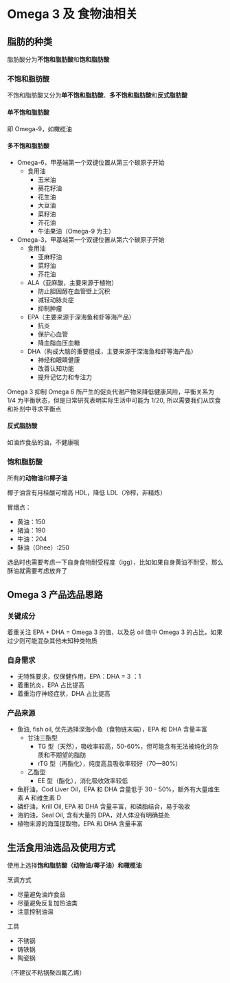 # Omega 3 及 食物油相关

## 脂肪的种类

脂肪酸分为**不饱和脂肪酸**和**饱和脂肪酸**

### 不饱和脂肪酸

不饱和脂肪酸又分为**单不饱和脂肪酸**、**多不饱和脂肪酸**和**反式脂肪酸**

#### 单不饱和脂肪酸

即 Omega-9，如橄榄油

#### 多不饱和脂肪酸

- Omega-6，甲基端第一个双键位置从第三个碳原子开始
  - 食用油
    - 玉米油
    - 葵花籽油
    - 花生油
    - 大豆油
    - 菜籽油
    - 芥花油
    - 牛油果油（Omega-9 为主）
- Omega-3，甲基端第一个双键位置从第六个碳原子开始
  - 食用油
    - 亚麻籽油
    - 菜籽油
    - 芥花油
  - ALA（亚麻酸，主要来源于植物）
    - 防止胆固醇在血管壁上沉积
    - 减轻动脉炎症
    - 抑制肿瘤
  - EPA（主要来源于深海鱼和虾等海产品）
    - 抗炎
    - 保护心血管
    - 降血脂血压血糖
  - DHA（构成大脑的重要组成，主要来源于深海鱼和虾等海产品）
    - 神经和眼睛健康
    - 改善认知功能
    - 提升记忆力和专注力

Omega 3 抑制 Omega 6 所产生的促炎代谢产物来降低健康风险，平衡关系为 1/4 为平衡状态，但是日常研究表明实际生活中可能为 1/20, 所以需要我们从饮食和补剂中寻求平衡点

#### 反式脂肪酸

如油炸食品的油，不健康哦

### 饱和脂肪酸

所有的**动物油**和**椰子油**

椰子油含有月桂酸可增高 HDL，降低 LDL（冷榨，非精炼）

冒烟点：

- 黄油：150
- 猪油：190
- 牛油：204
- 酥油（Ghee）:250

选品时也需要考虑一下自身食物耐受程度（igg），比如如果自身黄油不耐受，那么酥油就需要考虑放弃了

## Omega 3 产品选品思路

### 关键成分

着重关注 EPA + DHA = Omega 3 的值，以及总 oil 值中 Omega 3 的占比，如果过少则可能混杂其他未知种类物质

### 自身需求

- 无特殊要求，仅保健作用，EPA：DHA = 3 ：1
- 着重抗炎，EPA 占比提高
- 着重治疗神经症状，DHA 占比提高

### 产品来源

- 鱼油, fish oil, 优先选择深海小鱼（食物链末端），EPA 和 DHA 含量丰富
  - 甘油三酯型
    - TG 型（天然），吸收率较高，50-60%，但可能含有无法被纯化的杂质和不期望的脂肪
    - rTG 型（再酯化），纯度高且吸收率较好（70—80%）
  - 乙酯型
    - EE 型（酯化），消化吸收效率较低
- 鱼肝油，Cod Liver Oil，EPA 和 DHA 含量低于 30 - 50%，额外有大量维生素 A 和维生素 D
- 磷虾油，Krill Oil, EPA 和 DHA 含量丰富，和磷脂结合，易于吸收
- 海豹油，Seal Oil, 含有大量的 DPA，对人体没有明确益处
- 植物来源的海藻提取物，EPA 和 DHA 含量丰富

## 生活食用油选品及使用方式

使用上选择**饱和脂肪酸（动物油/椰子油）**和**橄榄油**

烹调方式

- 尽量避免油炸食品
- 尽量避免反复加热油类
- 注意控制油温

工具

- 不锈钢
- 铸铁锅
- 陶瓷锅

（不建议不粘锅聚四氟乙烯）
